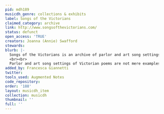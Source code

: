 ```yaml
---
pid: mdh189
musicdh_genre: collections & exhibits
label: Songs of the Victorians
claimed_category: archive
link: http://www.songsofthevictorians.com/
status: defunct
open_access: 'TRUE'
creators: Joanna (Annie) Swafford
stewards: 
blurb: |-
  Songs of the Victorians is an archive of parlor and art song settings of Victorian poems, and also a scholarly tool to facilitate interdisciplinary music and poetry scholarship. It is designed and developed by Joanna Swafford with the generous support of a Scholars' Lab Fellowship from the University of Virginia. It contains four songs: Michael William Balfe's &quot;Come into the Garden, Maud&quot; and Sir Arthur Somervell's &quot;Come into the Garden, Maud&quot; (both based on Alfred Lord Tennyson's monodrama, <i>Maud</i>), Sir Arthur Sullivan's version of Adelaide Procter's &quot;A Lost Chord,&quot; and Caroline Norton's &quot;Juanita.&quot;
  <br><br>
  Parlor and art song settings of Victorian poems are not mere examples of Victorian kitsch: rather, these settings function as readings of the poems they use as lyrics. Songs of the Victorians includes parlor songs alongside art songs to challenge the conventional musicological assumption that popular, domestic music naïvely misrepresents its poetic source material. Many parlor songs actually perform nuanced understandings of the texts they set and address subjects such as the silencing of women, the difficulty of resolving gender inequalities, religious questionings, and &quot;cross-singing,&quot; or women singing text written for a male character. These socially acceptable, sentimental songs often enabled women to address transgressive topics that otherwise would have been forbidden.
added_by: Francesca Giannetti
twitter: 
tools_used: Augmented Notes
code_repository: 
order: '188'
layout: musicdh_item
collection: musicdh
thumbnail: ''
full: ''
---
```

